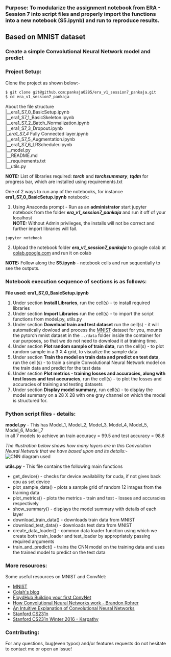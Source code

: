 ### Purpose: To modularize the assignment notebook from ERA - Session 7 into script files and properly import the functions into a new notebook (S5.ipynb) and run to reproduce results.

## Based on MNIST dataset
### Create a simple Convolutional Neural Network model and predict

### Project Setup:
Clone the project as shown below:-

```bash
$ git clone git@github.com:pankaja0285/era_v1_session7_pankaja.git
$ cd era_v1_session7_pankaja
```
About the file structure</br>
|__era1_S7_0_BasicSetup.ipynb<br/>
|__era1_S7_1_BasicSkeleton.ipynb<br/>
|__era1_S7_2_Batch_Normalization.ipynb<br/>
|__era1_S7_3_Dropout.ipynb<br/>
|__era1_S7_4_ Fully Connected layer.ipynb<br/>
|__era1_S7_5_Augmentation.ipynb<br/>
|__era1_S7_6_LRScheduler.ipynb<br/>
|__model.py<br/>
|__README.md<br/>
|__requirements.txt<br/>
|__utils.py<br/>

**NOTE:** List of libraries required: ***torch*** and ***torchsummary***, ***tqdm*** for progress bar, which are installed using requirements.txt<br/>

One of 2 ways to run any of the notebooks, for instance **era1_S7_0_BasicSetup.ipynb** notebook:<br/>
1. Using Anaconda prompt - Run as an **administrator** start jupyter notebook from the folder ***era_v1_session7_pankaja*** and run it off of your localhost<br/>
**NOTE:** Without Admin privileges, the installs will not be correct and further import libraries will fail. <br/>
```
jupyter notebook
```
2. Upload the notebook folder ***era_v1_session7_pankaja*** to google colab at [colab.google.com](https://colab.research.google.com/) and run it on colab<br/>

**NOTE:** Follow along the **S5.ipynb** - notebook cells and run sequentially to see the outputs.

### Notebook execution sequence of sections is as follows:
**File used: era1_S7_0_BasicSetup.ipynb**
 1. Under section **Install Libraries**, run the cell(s) - to install required libraries 
 2. Under section **Import Libraries** run the cell(s)
        - to import the script functions from model.py, utils.py
 3. Under section **Download train and test dataset** run the cell(s)
        - it will automatically dowload and process the [MNIST](http://yann.lecun.com/exdb/mnist/) dataset for you, mounts the pytorch mnist dataset in the `../data` folder inside the container for our purposes, so that we do not need to download it at training time. 
 4. Under section **Plot random sample of train data**, run the cell(s)
        - to plot random sample in a 3 X 4 grid, to visualize the sample data
 5. Under section **Train the model on train data and predict on test data**, run the cell(s)
        - to train a simple Convolutional Neural Network model on the train data and predict for the test data 
 6. Under section **Plot metrics - training losses and accuracies, along with test losses and test accuracies**, run the cell(s)
        - to plot the losses and accuracies of training and testing datasets
 7. Under section **Display model summary**, run cell(s)
        - to display the model summary on a 28 X 28 with one gray channel on which the model is structured for.

### Python script files - details:
**model.py** - This has Model_1, Model_2, Model_3, Model_4, Model_5, Model_6, Model_7 <br />
in all 7 models to achieve an train accuracy = 99.5 and test accuracy = 98.6

*The illustration below shows how many layers are in this Convolution Neural Network that we have based upon and its details:-*
![CNN diagram used](cnn_28_x_28.png)

**utils.py** - This file contains the following main functions
* get_device() - checks for device availability for cuda, if not gives back cpu as set device
* plot_sample_data() - plots a sample grid of random 12 images from the training data
* plot_metrics() - plots the metrics - train and test - losses and accuracies respectively
* show_summary() - displays the model summary with details of each layer
* download_train_data() - downloads train data from MNIST
* download_test_data() - downloads test data from MNIST
* create_data_loader() - common data loader function using which we create both train_loader and test_loader by appropriately passing required arguments
* train_and_predict() - trains the CNN model on the training data and uses the trained model to predict on the test data

### More resources:
Some useful resources on MNIST and ConvNet:

- [MNIST](http://yann.lecun.com/exdb/mnist/)
- [Colah's blog](https://colah.github.io/posts/2014-10-Visualizing-MNIST/)
- [FloydHub Building your first ConvNet](https://blog.floydhub.com/building-your-first-convnet/)
- [How Convolutional Neural Networks work - Brandon Rohrer](https://youtu.be/FmpDIaiMIeA)
- [An Intuitive Explanation of Convolutional Neural Networks](https://ujjwalkarn.me/2016/08/11/intuitive-explanation-convnets/)
- [Stanford CS231n](https://cs231n.github.io/convolutional-networks/)
- [Stanford CS231n Winter 2016 - Karpathy](https://youtu.be/NfnWJUyUJYU)

### Contributing:
For any questions, bug(even typos) and/or features requests do not hesitate to contact me or open an issue!
